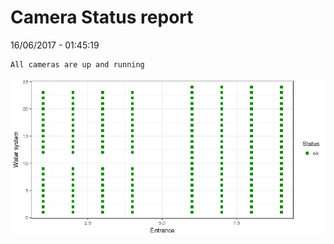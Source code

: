 Camera Status report
================
16/06/2017 - 01:45:19

    All cameras are up and running

![](camreport_files/figure-markdown_github/unnamed-chunk-2-1.png)
